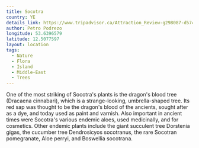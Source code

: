 ```yaml
---
title: Socotra
country: YE
details_link: https://www.tripadvisor.ca/Attraction_Review-g298087-d574818-Reviews-Socotra_Island-Aden.html
author: Petro Podrezo
longitude: 53.6396579
latitude: 12.5077597
layout: location
tags:
  - Nature
  - Flora
  - Island
  - Middle-East
  - Trees
---
```

One of the most striking of Socotra's plants is the dragon's blood tree (Dracaena cinnabari), which is a strange-looking, umbrella-shaped tree. Its red sap was thought to be the dragon's blood of the ancients, sought after as a dye, and today used as paint and varnish. Also important in ancient times were Socotra's various endemic aloes, used medicinally, and for cosmetics. Other endemic plants include the giant succulent tree Dorstenia gigas, the cucumber tree Dendrosicyos socotranus, the rare Socotran pomegranate, Aloe perryi, and Boswellia socotrana.
